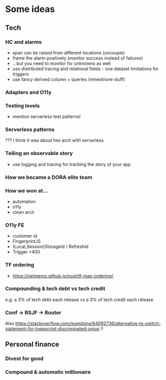 # Some ideas

## Tech

### HC and alarms

- span can be raised from different locations (uncouple)
- frame the alarm positively (monitor success instead of failures)
- ...but you need to monitor for unknowns as well
- use distributed tracing and relational fields - one dataset limitations for triggers
- use fancy derived column + queries (minestrone stuff)

### Adapters and O11y

### Testing levels

- mention serverless test patterns!

### Serverless patterns

???
I think it was about hex arch with serverless

### Telling an observable story

- use logging and tracing for tracking the story of your app

### How we became a DORA elite team

### How we won at...

- automation
- o11y
- clean arch

### O11y FE

- customer id
- FingerprintJS
- (Local,Session)StorageId / RefreshId
- Trigger >400

### TF ordering

- https://netmemo.github.io/post/tf-map-ordering/

### Compounding & tech debt vs tech credit

e.g. a 3% of tech debt each release vs a 3% of tech credit each release

### Conf -> RSJF -> Router

Also https://stackoverflow.com/questions/64092736/alternative-to-switch-statement-for-typescript-discriminated-union !!

## Personal finance

### Divest for good

### Compound & automatic millionaire
